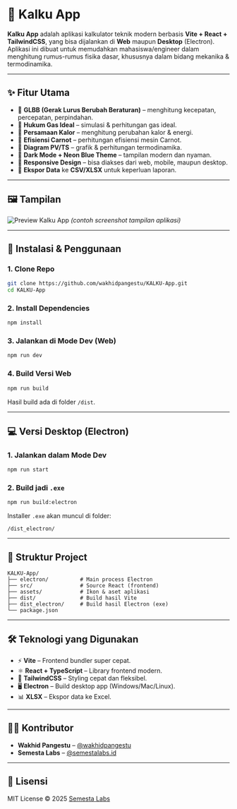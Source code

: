 # 📐 Kalku App

**Kalku App** adalah aplikasi kalkulator teknik modern berbasis **Vite + React + TailwindCSS**, yang bisa dijalankan di **Web** maupun **Desktop** (Electron).
Aplikasi ini dibuat untuk memudahkan mahasiswa/engineer dalam menghitung rumus-rumus fisika dasar, khususnya dalam bidang mekanika & termodinamika.

---

## ✨ Fitur Utama

* 🔹 **GLBB (Gerak Lurus Berubah Beraturan)** – menghitung kecepatan, percepatan, perpindahan.
* 🔹 **Hukum Gas Ideal** – simulasi & perhitungan gas ideal.
* 🔹 **Persamaan Kalor** – menghitung perubahan kalor & energi.
* 🔹 **Efisiensi Carnot** – perhitungan efisiensi mesin Carnot.
* 🔹 **Diagram PV/TS** – grafik & perhitungan termodinamika.
* 🔹 **Dark Mode + Neon Blue Theme** – tampilan modern dan nyaman.
* 🔹 **Responsive Design** – bisa diakses dari web, mobile, maupun desktop.
* 🔹 **Ekspor Data** ke **CSV/XLSX** untuk keperluan laporan.

---

## 🖼️ Tampilan

![Preview Kalku App](assets/preview.png)
*(contoh screenshot tampilan aplikasi)*

---

## 🚀 Instalasi & Penggunaan

### 1. Clone Repo

```bash
git clone https://github.com/wakhidpangestu/KALKU-App.git
cd KALKU-App
```

### 2. Install Dependencies

```bash
npm install
```

### 3. Jalankan di Mode Dev (Web)

```bash
npm run dev
```

### 4. Build Versi Web

```bash
npm run build
```

Hasil build ada di folder `/dist`.

---

## 💻 Versi Desktop (Electron)

### 1. Jalankan dalam Mode Dev

```bash
npm run start
```

### 2. Build jadi `.exe`

```bash
npm run build:electron
```

Installer `.exe` akan muncul di folder:

```
/dist_electron/
```

---

## 📂 Struktur Project

```
KALKU-App/
├── electron/          # Main process Electron
├── src/               # Source React (frontend)
├── assets/            # Ikon & aset aplikasi
├── dist/              # Build hasil Vite
├── dist_electron/     # Build hasil Electron (exe)
└── package.json
```

---

## 🛠️ Teknologi yang Digunakan

* ⚡ **Vite** – Frontend bundler super cepat.
* ⚛️ **React + TypeScript** – Library frontend modern.
* 🎨 **TailwindCSS** – Styling cepat dan fleksibel.
* 🖥️ **Electron** – Build desktop app (Windows/Mac/Linux).
* 📊 **XLSX** – Ekspor data ke Excel.

---

## 👨‍💻 Kontributor

* **Wakhid Pangestu** – [@wakhidpangestu](https://github.com/wakhidpangestu)
* **Semesta Labs** – [@semestalabs.id](https://instagram.com/semestalabs.id)

---

## 📜 Lisensi

MIT License © 2025 [Semesta Labs](https://instagram.com/semestalabs.id)
